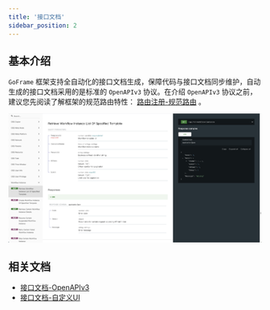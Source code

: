 ```yaml
---
title: '接口文档'
sidebar_position: 2
---
```


## 基本介绍

`GoFrame` 框架支持全自动化的接口文档生成，保障代码与接口文档同步维护，自动生成的接口文档采用的是标准的 `OpenAPIv3` 协议。在介绍 `OpenAPIv3` 协议之前，建议您先阅读了解框架的规范路由特性： [路由注册-规范路由](output/goframe-v2.1-md/WEB服务开发/路由管理/路由管理-路由注册/路由注册-规范路由) 。

![](/markdown/9fa1ec71d0ec41299f4dd1a2a415d473.png)

## 相关文档

- [接口文档-OpenAPIv3](output/goframe-v2.1-md/WEB服务开发/接口文档/接口文档-OpenAPIv3)
- [接口文档-自定义UI](output/goframe-v2.1-md/WEB服务开发/接口文档/接口文档-自定义UI)